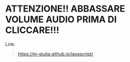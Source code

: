 
# ATTENZIONE!! ABBASSARE VOLUME AUDIO PRIMA DI CLICCARE!!!

Link: 
> https://m-giulia.github.io/javascript/
